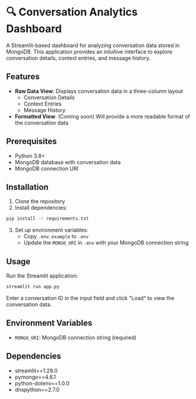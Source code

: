 # 🔍 Conversation Analytics Dashboard

A Streamlit-based dashboard for analyzing conversation data stored in MongoDB. This application provides an intuitive interface to explore conversation details, context entries, and message history.

## Features

- **Raw Data View**: Displays conversation data in a three-column layout
  - Conversation Details
  - Context Entries
  - Message History
- **Formatted View**: (Coming soon) Will provide a more readable format of the conversation data

## Prerequisites

- Python 3.8+
- MongoDB database with conversation data
- MongoDB connection URI

## Installation

1. Clone the repository
2. Install dependencies:
```bash
pip install -r requirements.txt
```
3. Set up environment variables:
   - Copy `.env.example` to `.env`
   - Update the `MONGO_URI` in `.env` with your MongoDB connection string

## Usage

Run the Streamlit application:
```bash
streamlit run app.py
```

Enter a conversation ID in the input field and click "Load" to view the conversation data.

## Environment Variables

- `MONGO_URI`: MongoDB connection string (required)

## Dependencies

- streamlit==1.29.0
- pymongo==4.6.1
- python-dotenv==1.0.0
- dnspython==2.7.0